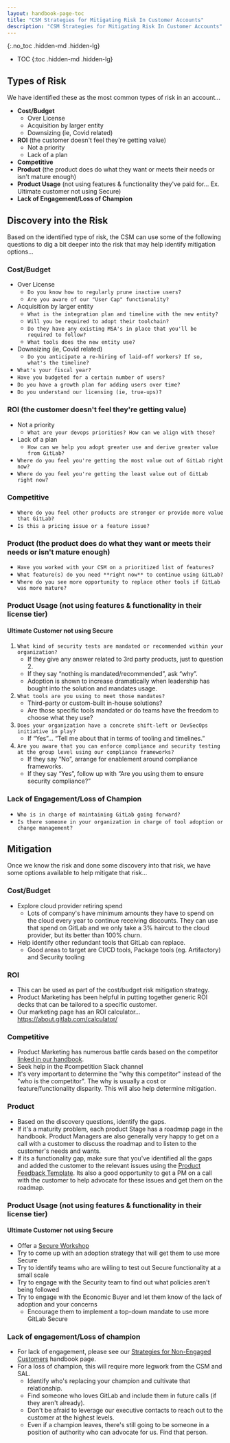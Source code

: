 ```yaml
---
layout: handbook-page-toc
title: "CSM Strategies for Mitigating Risk In Customer Accounts"
description: "CSM Strategies for Mitigating Risk In Customer Accounts"
---
```

 
{:.no_toc .hidden-md .hidden-lg}

- TOC
{:toc .hidden-md .hidden-lg}

## **Types of Risk**
We have identified these as the most common types of risk in an account...

- **Cost/Budget**
   - Over License
   - Acquisition by larger entity
   - Downsizing (ie, Covid related)
- **ROI** (the customer doesn't feel they're getting value)
   - Not a priority
   - Lack of a plan
- **Competitive**
- **Product** (the product does do what they want or meets their needs or isn't mature enough)
- **Product Usage** (not using features & functionality they've paid for... Ex. Ultimate customer not using Secure)
- **Lack of Engagement/Loss of Champion**

## **Discovery into the Risk**
Based on the identified type of risk, the CSM can use some of the following questions to dig a bit deeper into the risk that may help identify mitigation options...

### Cost/Budget
   - Over License
      - `Do you know how to regularly prune inactive users?`
      - `Are you aware of our "User Cap" functionality?`
   - Acquisition by larger entity
      - `What is the integration plan and timeline with the new entity?`
      - `Will you be required to adopt their toolchain?`
      - `Do they have any existing MSA's in place that you'll be required to follow?`
      - `What tools does the new entity use?`
   - Downsizing (ie, Covid related)
      - `Do you anticipate a re-hiring of laid-off workers? If so, what's the timeline?`
   - `What's your fiscal year?`
   - `Have you budgeted for a certain number of users?`
   - `Do you have a growth plan for adding users over time?`
   - `Do you understand our licensing (ie, true-ups)?`

### ROI (the customer doesn't feel they're getting value)
   - Not a priority
      - `What are your devops priorities? How can we align with those?`
   - Lack of a plan
      - `How can we help you adopt greater use and derive greater value from GitLab?`
   - `Where do you feel you're getting the most value out of GitLab right now?`
   - `Where do you feel you're getting the least value out of GitLab right now?`

### Competitive
   - `Where do you feel other products are stronger or provide more value that GitLab?`
   - `Is this a pricing issue or a feature issue?`

### Product (the product does do what they want or meets their needs or isn't mature enough)
   - `Have you worked with your CSM on a prioritized list of features?`
   - `What feature(s) do you need **right now** to continue using GitLab?`
   - `Where do you see more opportunity to replace other tools if GitLab was more mature?`

### Product Usage (not using features & functionality in their license tier)
#### Ultimate Customer not using Secure
   1. `What kind of security tests are mandated or recommended within your organization?`
      - If they give any answer related to 3rd party products, just to question 2.
      - If they say “nothing is mandated/recommended”, ask “why”.
      - Adoption is shown to increase dramatically when leadership has bought into the solution and mandates usage.
   1. `What tools are you using to meet those mandates?` 
      - Third-party or custom-built in-house solutions? 
      - Are those specific tools mandated or do teams have the freedom to choose what they use?
   1. `Does your organization have a concrete shift-left or DevSecOps initiative in play?`
      - If “Yes”... “Tell me about that in terms of tooling and timelines.”
   1. `Are you aware that you can enforce compliance and security testing at the group level using our compliance frameworks?`
      - If they say “No”, arrange for enablement around compliance frameworks.
      - If they say “Yes”, follow up with “Are you using them to ensure security compliance?”


### Lack of Engagement/Loss of Champion
   - `Who is in charge of maintaining GitLab going forward?`
   - `Is there someone in your organization in charge of tool adoption or change management?`

## **Mitigation**
Once we know the risk and done some discovery into that risk, we have some options available to help mitigate that risk...

### Cost/Budget
- Explore cloud provider retiring spend
   - Lots of company's have minimum amounts they have to spend on the cloud every year to continue receiving discounts. They can use that spend on GitLab and we only take a 3% haircut to the cloud provider, but its better than 100% churn.
- Help identify other redundant tools that GitLab can replace.
   - Good areas to target are CI/CD tools, Package tools (eg. Artifactory) and Security tooling

### ROI
- This can be used as part of the cost/budget risk mitigation strategy.
- Product Marketing has been helpful in putting together generic ROI decks that can be tailored to a specific customer.
- Our marketing page has an ROI calculator... https://about.gitlab.com/calculator/

### Competitive
- Product Marketing has numerous battle cards based on the competitor [linked in our handbook](https://about.gitlab.com/handbook/sales/qualification-questions/#additional-questions-if).
- Seek help in the #competition Slack channel
- It's very important to determine the "why this competitor" instead of the "who is the competitor". The why is usually a cost or feature/functionality disparity. This will also help determine mitigation.

### Product
- Based on the discovery questions, identify the gaps.
- If it's a maturity problem, each product Stage has a roadmap page in the handbook. Product Managers are also generally very happy to get on a call with a customer to discuss the roadmap and to listen to the customer's needs and wants.
- If its a functionality gap, make sure that you've identified all the gaps and added the customer to the relevant issues using the [Product Feedback Template](https://about.gitlab.com/handbook/product/how-to-engage/#feedback-template). Its also a good opportunity to get a PM on a call with the customer to help advocate for these issues and get them on the roadmap.

### Product Usage (not using features & functionality in their license tier)
#### Ultimate Customer not using Secure
- Offer a [Secure Workshop](https://about.gitlab.com/handbook/customer-success/workshops/secure/)
- Try to come up with an adoption strategy that will get them to use more Secure
- Try to identify teams who are willing to test out Secure functionality at a small scale
- Try to engage with the Security team to find out what policies aren't being followed
- Try to engage with the Economic Buyer and let them know of the lack of adoption and your concerns
   - Encourage them to implement a top-down mandate to use more GitLab Secure

### Lack of engagement/Loss of champion
- For lack of engagement, please see our [Strategies for Non-Engaged Customers](https://about.gitlab.com/handbook/customer-success/tam/engagement/Non-engaged-customer-strategies/) handbook page.
- For a loss of champion, this will require more legwork from the CSM and SAL.
   - Identify who's replacing your champion and cultivate that relationship.
   - Find someone who loves GitLab and include them in future calls (if they aren't already).
   - Don't be afraid to leverage our executive contacts to reach out to the customer at the highest levels.
   - Even if a champion leaves, there's still going to be someone in a position of authority who can advocate for us. Find that person.


